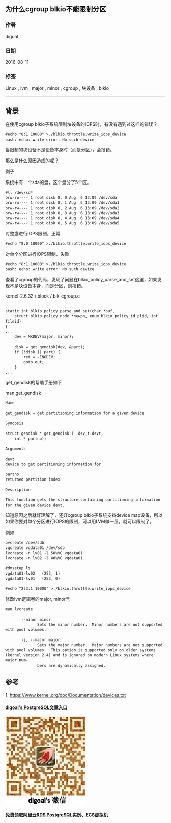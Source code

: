 ## 为什么cgroup blkio不能限制分区  
                                                                                  
### 作者                                                                                      
digoal                                                                                      
                                                                                  
### 日期                                                                                      
2016-08-11                                                                                  
                                                                                  
### 标签                                                                                      
Linux , lvm , major , minor , cgroup , 块设备 , blkio                              
                                                                                  
----                                                                                      
                                                                                  
## 背景      
在使用cgroup blkio子系统限制块设备的IOPS时，有没有遇到过这样的错误？        
  
```  
#echo "8:1 10000" >./blkio.throttle.write_iops_device   
bash: echo: write error: No such device  
```  
    
当限制的块设备不是设备本身时（而是分区），会报错。      
    
那么是什么原因造成的呢？    
    
例子    
    
系统中有一个sda的盘，这个盘分了5个区。     
  
```  
#ll /dev/sd*  
brw-rw---- 1 root disk 8, 0 Aug  6 13:09 /dev/sda  
brw-rw---- 1 root disk 8, 1 Aug  6 13:09 /dev/sda1  
brw-rw---- 1 root disk 8, 2 Aug  6 13:09 /dev/sda2  
brw-rw---- 1 root disk 8, 3 Aug  6 13:09 /dev/sda3  
brw-rw---- 1 root disk 8, 4 Aug  6 13:09 /dev/sda4  
brw-rw---- 1 root disk 8, 5 Aug  6 13:09 /dev/sda5  
```  
    
对整盘进行IOPS限制，正常    
  
```  
#echo "8:0 10000" >./blkio.throttle.write_iops_device   
```  
    
对单个分区进行IOPS限制，失败    
  
```  
#echo "8:1 10000" >./blkio.throttle.write_iops_device   
bash: echo: write error: No such device  
```  
    
查看了cgroup的代码，发现了问题在blkio_policy_parse_and_set这里，如果发现不是块设备本身，而是分区，则报错。      
    
kernel-2.6.32 / block / blk-cgroup.c    
  
```  
...  
static int blkio_policy_parse_and_set(char *buf,  
	struct blkio_policy_node *newpn, enum blkio_policy_id plid, int fileid)  
{  
...  
	dev = MKDEV(major, minor);  
  
	disk = get_gendisk(dev, &part);  
	if (!disk || part) {  
		ret = -ENODEV;  
		goto out;  
	}  
...  
```  
    
get_gendisk的帮助手册如下      
    
man get_gendisk     
  
```  
Name  
  
get_gendisk — get partitioning information for a given device  
  
Synopsis  
  
struct gendisk * get_gendisk (	dev_t devt,  
 	int * partno);  
   
Arguments  
  
devt  
device to get partitioning information for  
  
partno  
returned partition index  
  
Description  
  
This function gets the structure containing partitioning information for the given device devt.  
```  
    
知道原因之后就好理解了，还好cgroup blkio子系统支持device map设备，所以如果你要对单个分区进行IOPS的限制，可以用LVM做一层，就可以限制了。      
    
例如    
  
```  
pvcreate /dev/sdb  
vgcreate vgdata01 /dev/sdb  
lvcreate -n lv01 -l 50%VG vgdata01   
lvcreate -n lv02 -l 40%VG vgdata01   
  
#dmsetup ls  
vgdata01-lv02   (253, 1)  
vgdata01-lv01   (253, 0)  
  
#echo "253:1 10000" >./blkio.throttle.write_iops_device   
```  
  
修改lvm逻辑卷的major, minor号    
    
```  
man lvcreate  
  
       --minor minor  
              Sets the minor number.  Minor numbers are not supported with pool volumes.  
  
       -j, --major major  
              Sets the major number.  Major numbers are not supported with pool volumes.  This option is supported only on older systems (kernel version 2.4) and is ignored on modern Linux systems where major num-  
              bers are dynamically assigned.  
```  
    
## 参考  
1\. https://www.kernel.org/doc/Documentation/devices.txt    
                                                                                  
                                    
                                
  
  
  
  
  
  
  
  
  
  
  
  
  
  
  
#### [digoal's PostgreSQL文章入口](https://github.com/digoal/blog/blob/master/README.md "22709685feb7cab07d30f30387f0a9ae")
  
  
![digoal's weixin](../pic/digoal_weixin.jpg "f7ad92eeba24523fd47a6e1a0e691b59")
  
  
  
  
  
  
  
  
#### [免费领取阿里云RDS PostgreSQL实例、ECS虚拟机](https://www.aliyun.com/database/postgresqlactivity "57258f76c37864c6e6d23383d05714ea")
  
